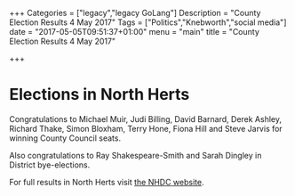 +++
Categories = ["legacy","legacy GoLang"]
Description = "County Election Results 4 May 2017"
Tags = ["Politics","Knebworth","social media"]
date = "2017-05-05T09:51:37+01:00"
menu = "main"
title = "County Election Results 4 May 2017" 

+++

# Elections in North Herts

Congratulations to Michael Muir, Judi Billing, David Barnard, Derek Ashley, Richard Thake, Simon Bloxham, Terry Hone, Fiona Hill and Steve Jarvis for winning County Council seats.

Also congratulations to Ray Shakespeare-Smith and Sarah Dingley in District bye-elections.

For full results in North Herts visit [the NHDC website]( https://www.north-herts.gov.uk/home/elections-and-voting/election-results/election-results-2017).


